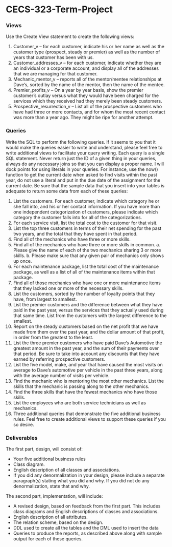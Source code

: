 # CECS-323-Term-Project
### Views
Use the Create View statement to create the following views:
1. Customer_v – for each customer, indicate his or her name as well as the customer type (prospect, steady or premier) as well as the number of years that customer has been with us.
2. Customer_addresses_v – for each customer, indicate whether they are an individual or a corporate account, and display all of the addresses that we are managing for that customer.
3. Mechanic_mentor_v – reports all of the mentor/mentee relationships at Dave’s, sorted by the name of the mentor, then the name of the mentee.
4. Premier_profits_v – On a year by year basis, show the premier customer’s outlay versus what they would have been charged for the services which they received had they merely been steady customers.
5. Prospective_resurrection_v – List all of the prospective customers who have had three or more contacts, and for whom the most recent contact was more than a year ago. They might be ripe for another attempt.

### Queries
Write the SQL to perform the following queries. If it seems to you that it would make the queries easier to write and understand, please feel free to write additional views to facilitate your query writing. Each query is a single SQL statement. Never return just the ID of a given thing in your queries, always do any necessary joins so that you can display a proper name. I will dock points for using literals in your queries. For instance, use the now() function to get the current date when asked to find visits within the past year, do not use a literal and put in the due date of the assignment for the current date. Be sure that the sample data that you insert into your tables is adequate to return some data from each of these queries:
1. List the customers. For each customer, indicate which category he or she fall into, and his or her contact information. If you have more than one independent categorization of customers, please indicate which category the customer falls into for all of the categorizations.
2. For each service visit, list the total cost to the customer for that visit.
3. List the top three customers in terms of their net spending for the past two years, and the total that they have spent in that period.
4. Find all of the mechanics who have three or more skills.
5. Find all of the mechanics who have three or more skills in common.
a. Please give the name of each of the two mechanics sharing 3 or more skills.
b. Please make sure that any given pair of mechanics only shows up once.
6. For each maintenance package, list the total cost of the maintenance package, as well as a list of all of the maintenance items within that package.
7. Find all of those mechanics who have one or more maintenance items that they lacked one or more of the necessary skills.
8. List the customers, sorted by the number of loyalty points that they have, from largest to smallest.
9. List the premier customers and the difference between what they have paid in the past year, versus the services that they actually used during that same time. List from the customers with the largest difference to the smallest.
10. Report on the steady customers based on the net profit that we have made from them over the past year, and the dollar amount of that profit, in order from the greatest to the least.
11. List the three premier customers who have paid Dave’s Automotive the greatest amount in the past year, and the sum of their payments over that period. Be sure to take into account any discounts that they have earned by referring prospective customers.
12. List the five model, make, and year that have caused the most visits on average to Dave’s automotive per vehicle in the past three years, along with the average number of visits per vehicle.
13. Find the mechanic who is mentoring the most other mechanics. List the skills that the mechanic is passing along to the other mechanics.
14. Find the three skills that have the fewest mechanics who have those skills.
15. List the employees who are both service technicians as well as mechanics.
16. Three additional queries that demonstrate the five additional business rules. Feel free to create additional views to support these queries if you so desire.

### Deliverables
The first part, design, will consist of:
* Your five additional business rules
* Class diagram.
* English description of all classes and associations.
* If you did any denormalization in your design, please include a separate paragraph(s)
stating what you did and why. If you did not do any denormalization, state that and why.

The second part, implementation, will include:
* A revised design, based on feedback from the first part. This includes class diagrams
and English descriptions of classes and associations.
* English description of all attributes.
* The relation scheme, based on the design.
* DDL used to create all the tables and the DML used to insert the data
* Queries to produce the reports, as described above along with sample output for each of
these queries.
  
